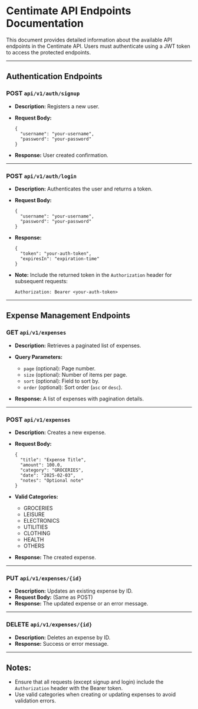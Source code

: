 **Centimate API Endpoints Documentation**
=========================================

This document provides detailed information about the available API endpoints in the Centimate API. Users must authenticate using a JWT token to access the protected endpoints.

* * * * *

**Authentication Endpoints**
----------------------------

### **POST** `api/v1/auth/signup`

-   **Description:** Registers a new user.
-   **Request Body:**

    ```
    {
      "username": "your-username",
      "password": "your-password"
    }

    ```

-   **Response:** User created confirmation.

* * * * *

### **POST** `api/v1/auth/login`

-   **Description:** Authenticates the user and returns a token.

-   **Request Body:**

    ```
    {
      "username": "your-username",
      "password": "your-password"
    }

    ```

-   **Response:**

    ```
    {
      "token": "your-auth-token",
      "expiresIn": "expiration-time"
    }

    ```

-   **Note:** Include the returned token in the `Authorization` header for subsequent requests:

    ```
    Authorization: Bearer <your-auth-token>

    ```

* * * * *

**Expense Management Endpoints**
--------------------------------

### **GET** `api/v1/expenses`

-   **Description:** Retrieves a paginated list of expenses.

-   **Query Parameters:**

    -   `page` (optional): Page number.
    -   `size` (optional): Number of items per page.
    -   `sort` (optional): Field to sort by.
    -   `order` (optional): Sort order (`asc` or `desc`).
-   **Response:** A list of expenses with pagination details.

* * * * *

### **POST** `api/v1/expenses`

-   **Description:** Creates a new expense.

-   **Request Body:**

    ```
    {
      "title": "Expense Title",
      "amount": 100.0,
      "category": "GROCERIES",
      "date": "2025-02-03",
      "notes": "Optional note"
    }

    ```

-   **Valid Categories:**

    -   GROCERIES
    -   LEISURE
    -   ELECTRONICS
    -   UTILITIES
    -   CLOTHING
    -   HEALTH
    -   OTHERS
-   **Response:** The created expense.

* * * * *

### **PUT** `api/v1/expenses/{id}`

-   **Description:** Updates an existing expense by ID.
-   **Request Body:** (Same as POST)
-   **Response:** The updated expense or an error message.

* * * * *

### **DELETE** `api/v1/expenses/{id}`

-   **Description:** Deletes an expense by ID.
-   **Response:** Success or error message.

* * * * *

**Notes:**
----------

-   Ensure that all requests (except signup and login) include the `Authorization` header with the Bearer token.
-   Use valid categories when creating or updating expenses to avoid validation errors.
